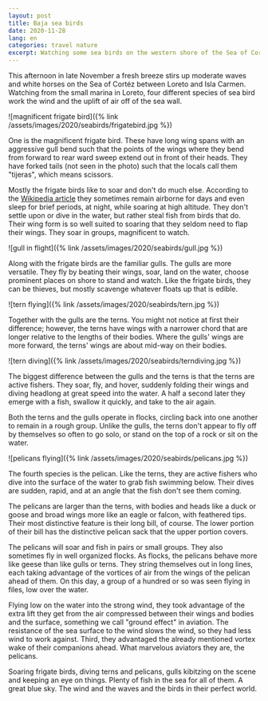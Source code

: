 ```yaml
---
layout: post
title: Baja sea birds
date: 2020-11-28
lang: en
categories: travel nature
excerpt: Watching some sea birds on the western shore of the Sea of Cortéz
---
```


This afternoon in late November a fresh breeze stirs up moderate waves and
white horses on the Sea of Cortéz between Loreto and Isla Carmen.
Watching from the small marina in Loreto, four different
species of sea bird work the wind and the uplift of air off of the
sea wall.

![magnificent frigate bird]({% link /assets/images/2020/seabirds/frigatebird.jpg %})

One is the magnificent frigate bird. These have long wing spans with an
aggressive gull bend such that the points of the wings where they bend
from forward to rear ward sweep extend out in front of their heads.
They have forked tails (not seen in the photo) such that the locals
call them "tijeras", which means scissors.

Mostly the frigate birds like to soar and don't do much else. According to
the [Wikipedia article](https://en.wikipedia.org/wiki/Frigatebird)
they sometimes remain airborne for days and even sleep for brief
periods, at night, while soaring at high altitude.
They don't settle upon or dive in the water, but rather steal fish from
birds that do. Their wing form is so well suited to soaring that they
seldom need to flap their wings. They soar in groups, magnificent to watch.

![gull in flight]({% link /assets/images/2020/seabirds/gull.jpg %})

Along with the frigate birds are the familiar gulls. The gulls are more
versatile. They fly by beating their wings, soar, land on the water, choose
prominent places on shore to stand and watch. Like the frigate birds, they
can be thieves, but mostly scavenge whatever floats up that is edible.

![tern flying]({% link /assets/images/2020/seabirds/tern.jpg %})

Together with the gulls are the terns. You might not notice at first their
difference; however, the terns have wings with a narrower chord that are
longer relative to the lengths of their bodies. Where the gulls' wings are
more forward, the terns' wings are about mid-way on their bodies.

![tern diving]({% link /assets/images/2020/seabirds/terndiving.jpg %})

The biggest difference between the gulls and the terns is that the terns
are active fishers. They soar, fly, and hover, suddenly
folding their wings and diving headlong at great speed into the water.
A half a second later they emerge with a fish, swallow it quickly, and
take to the air again.

Both the terns and the gulls operate in flocks, circling back into one
another to remain in a rough group. Unlike the gulls, the terns don't
appear to fly off by themselves so often to go solo, or stand on the
top of a rock or sit on the water.

![pelicans flying]({% link /assets/images/2020/seabirds/pelicans.jpg %})

The fourth species is the pelican. Like the terns, they are active fishers
who dive into the surface of the water to grab fish swimming below.
Their dives are sudden, rapid, and at an angle that the fish don't see
them coming.

The pelicans are larger than the terns, with bodies and heads like a duck
or goose and broad wings more like an eagle or falcon, with feathered tips.
Their most distinctive feature is their long bill, of course. The lower portion
of their bill has the distinctive pelican sack that the upper portion covers.

The pelicans will soar and fish in pairs or small groups. They also sometimes
fly in well organized flocks. As flocks, the pelicans behave more like geese
than like gulls or terns. They string themselves out in long lines, each
taking advantage of the vortices of air from the wings of the pelican
ahead of them. On this day, a group of a hundred or so was seen flying in
files, low over the water.

Flying low on the water into the strong wind, they took advantage of the
extra lift they get from the air compressed between their wings and bodies
and the surface, something we call "ground effect" in aviation. The resistance
of the sea surface to the wind slows the wind, so they had less wind to
work against. Third, they advantaged the already mentioned vortex wake of
their companions ahead. What marvelous aviators they are, the pelicans.

Soaring frigate birds, diving terns and pelicans, gulls kibitzing on the
scene and keeping an eye on things. Plenty of fish in the sea for all of
them. A great blue sky. The wind and the waves and the birds in their
perfect world.
